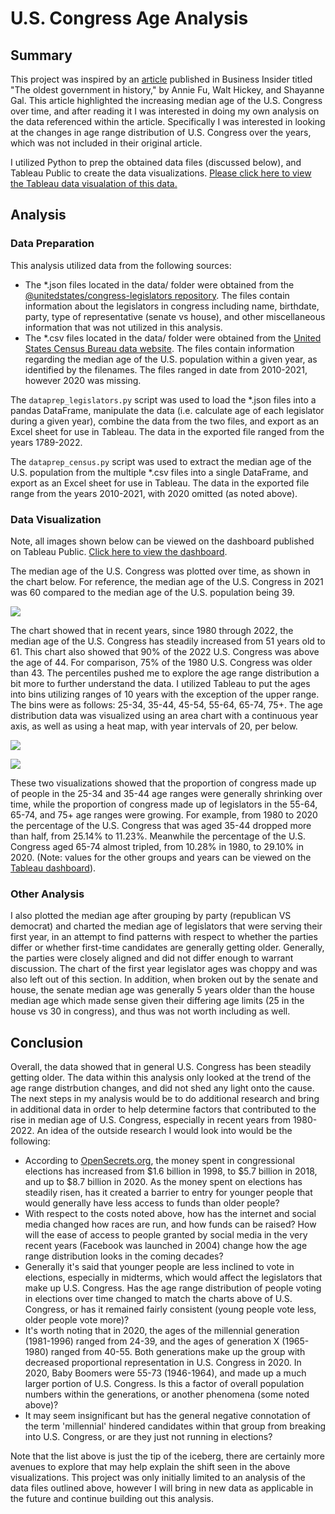 # U.S. Congress Age Analysis

## Summary

This project was inspired by an [article]( https://www.businessinsider.com/gerontocracy-united-states-congress-red-white-and-gray-data-charts-2022-9) published in Business Insider titled "The oldest government in history," by Annie Fu, Walt Hickey, and Shayanne Gal.  This article highlighted the increasing median age of the U.S. Congress over time, and after reading it I was interested in doing my own analysis on the data referenced within the article.  Specifically I was interested in looking at the changes in age range distribution of U.S. Congress over the years, which was not included in their original article.

I utilized Python to prep the obtained data files (discussed below), and Tableau Public to create the data visualizations.  [Please click here to view the Tableau data visualation of this data.](https://public.tableau.com/app/profile/johnny.kile/viz/U_S_CongressAgeVisualization/DashboardFinal)

## Analysis

### Data Preparation

This analysis utilized data from the following sources:

* The *.json files located in the data/ folder were obtained from the [@unitedstates/congress-legislators repository](https://github.com/unitedstates/congress-legislators). The files contain information about the legislators in congress including name, birthdate, party, type of representative (senate vs house), and other miscellaneous information that was not utilized in this analysis.  
* The *.csv files located in the data/ folder were obtained from the [United States Census Bureau data website](https://data.census.gov/cedsci/). The files contain information regarding the median age of the U.S. population within a given year, as identified by the filenames.  The files ranged in date from 2010-2021, however 2020 was missing.

The `dataprep_legislators.py` script was used to load the *.json files into a pandas DataFrame, manipulate the data (i.e. calculate age of each legislator during a given year), combine the data from the two files, and export as an Excel sheet for use in Tableau.  The data in the exported file ranged from the years 1789-2022. 

The `dataprep_census.py` script was used to extract the median age of the U.S. population from the multiple *.csv files into a single DataFrame, and export as an Excel sheet for use in Tableau.  The data in the exported file range from the years 2010-2021, with 2020 omitted (as noted above). 

### Data Visualization

Note, all images shown below can be viewed on the dashboard published on Tableau Public.  [Click here to view the dashboard](https://public.tableau.com/app/profile/johnny.kile/viz/U_S_CongressAgeVisualization/DashboardFinal).

The median age of the U.S. Congress was plotted over time, as shown in the chart below.  For reference, the median age of the U.S. Congress in 2021 was 60 compared to the median age of the U.S. population being 39.

![](https://github.com/JohnnyKile/US-Legislator-Age-Analysis/blob/main/images/1-AgeOverTime-LineChart.png?raw=true)

The chart showed that in recent years, since 1980 through 2022, the median age of the U.S. Congress has steadily increased from 51 years old to 61. This chart also showed that 90% of the 2022 U.S. Congress was above the age of 44.  For comparison, 75% of the 1980 U.S. Congress was older than 43.  The percentiles pushed me to explore the age range distribution a bit more to further understand the data.  I utilized Tableau to put the ages into bins utilizing ranges of 10 years with the exception of the upper range.  The bins were as follows: 25-34, 35-44, 45-54, 55-64, 65-74, 75+.  The age distribution data was visualized using an area chart with a continuous year axis, as well as using a heat map, with year intervals of 20, per below.

![](/Users/johnnykile/Portfolio/LegislatorAnalysis/images/AgeRangeDistribution-AreaChart.png)

![](/Users/johnnykile/Portfolio/LegislatorAnalysis/images/AgeRangeDistribution-HeatMap.png)

These two visualizations showed that the proportion of congress made up of people in the 25-34 and 35-44 age ranges were generally shrinking over time, while the proportion of congress made up of legislators in the 55-64, 65-74, and 75+ age ranges were growing. For example, from 1980 to 2020 the percentage of the U.S. Congress that was aged 35-44 dropped more than half, from 25.14% to 11.23%.  Meanwhile the percentage of the U.S. Congress aged 65-74 almost tripled, from 10.28% in 1980, to 29.10% in 2020. (Note: values for the other groups and years can be viewed on the [Tableau dashboard](https://public.tableau.com/app/profile/johnny.kile/viz/U_S_CongressAgeVisualization/DashboardFinal)).

### Other Analysis

I also plotted the median age after grouping by party (republican VS democrat) and charted the median age of legislators that were serving their first year, in an attempt to find patterns with respect to whether the parties differ or whether first-time candidates are generally getting older. Generally, the parties were closely aligned and did not differ enough to warrant discussion.  The chart of the first year legislator ages was choppy and was also left out of this section.  In addition, when broken out by the senate and house, the senate median age was generally 5 years older than the house median age which made sense given their differing age limits (25 in the house vs 30 in congress), and thus was not worth including as well.

## Conclusion

Overall, the data showed that in general U.S. Congress has been steadily getting older.  The data within this analysis only looked at the trend of the age range distrbution changes, and did not shed any light onto the cause.  The next steps in my analysis would be to do additional research and bring in additional data in order to help determine factors that contributed to the rise in median age of U.S. Congress, especially in recent years from 1980-2022.  An idea of the outside research I would look into would be the following:

- According to [OpenSecrets.org](https://www.opensecrets.org/elections-overview/cost-of-election?cycle=2020&display=T&infl=N), the money spent in congressional elections has increased from $1.6 billion in 1998, to $5.7 billion in 2018, and up to $8.7 billion in 2020.  As the money spent on elections has steadily risen, has it created a barrier to entry for younger people that would generally have less access to funds than older people?  
- With respect to the costs noted above, how has the internet and social media changed how races are run, and how funds can be raised?  How will the ease of access to people granted by social media in the very recent years (Facebook was launched in 2004) change how the age range distribution looks in the coming decades?  
- Generally it's said that younger people are less inclined to vote in elections, especially in midterms, which would affect the legislators that make up U.S. Congress.  Has the age range distribution of people voting in elections over time changed to match the charts above of U.S. Congress, or has it remained fairly consistent (young people vote less, older people vote more)?
- It's worth noting that in 2020, the ages of the millennial generation (1981-1996) ranged from 24-39, and the ages of generation X (1965-1980) ranged from 40-55.  Both generations make up the group with decreased proportional representation in U.S. Congress in 2020.  In 2020, Baby Boomers were 55-73 (1946-1964), and made up a much larger portion of U.S. Congress.  Is this a factor of overall population numbers within the generations, or another phenomena (some noted above)?  
- It may seem insignificant but has the general negative connotation of the term 'millennial' hindered candidates within that group from breaking into U.S. Congress, or are they just not running in elections?

Note that the list above is just the tip of the iceberg, there are certainly more avenues to explore that may help explain the shift seen in the above visualizations.  This project was only initially limited to an analysis of the data files outlined above, however I will bring in new data as applicable in the future and continue building out this analysis.